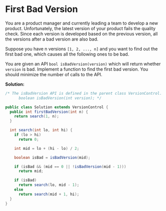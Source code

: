 # First Bad Version

You are a product manager and currently leading a team to develop a new product. Unfortunately, the latest version of your product fails the quality check. Since each version is developed based on the previous version, all the versions after a bad version are also bad.

Suppose you have n versions `[1, 2, ..., n]` and you want to find out the first bad one, which causes all the following ones to be bad.

You are given an API `bool isBadVersion(version)` which will return whether `version` is bad. Implement a function to find the first bad version. You should minimize the number of calls to the API.

**Solution:**
```java
/* The isBadVersion API is defined in the parent class VersionControl.
      boolean isBadVersion(int version); */

public class Solution extends VersionControl {
  public int firstBadVersion(int n) {
    return search(1, n);
  }

  int search(int lo, int hi) {
    if (lo > hi)
      return 0;

    int mid = lo + (hi - lo) / 2;

    boolean isBad = isBadVersion(mid);

    if (isBad && (mid == 0 || !isBadVersion(mid - 1)))
      return mid;

    if (isBad)
      return search(lo, mid - 1);
    else
      return search(mid + 1, hi);
  }
}
```

